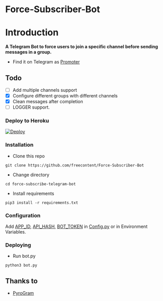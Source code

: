 # Force-Subscriber-Bot

# Introduction
**A Telegram Bot to force users to join a specific channel before sending messages in a group.**
- Find it on Telegram as [Promoter](https://t.me/Force_Subscriber_V1_Bot)

## Todo
- [ ] Add multiple channels support
- [X] Configure different groups with different channels
- [X] Clean messages after completion
- [ ] LOGGER support.

### Deploy to Heroku
[![Deploy](https://www.herokucdn.com/deploy/button.svg)](https://heroku.com/deploy?template=https://github.com/freecontenttest/Force-Subscriber-Bot)


### Installation
- Clone this repo
```
git clone https://github.com/freecontent/Force-Subscriber-Bot
```
- Change directory
```
cd force-subscribe-telegram-bot
```
- Install requirements
```
pip3 install -r requirements.txt
```

### Configuration
Add [APP_ID](https://my.telegram.org/apps), [API_HASH](https://my.telegram.org/apps), [BOT_TOKEN](https://t.me/botfather) in [Config.py](Config.py) or in Environment Variables.

### Deploying
- Run bot.py
```
python3 bot.py
```

## Thanks to
- [PyroGram](https://PyroGram.org)
